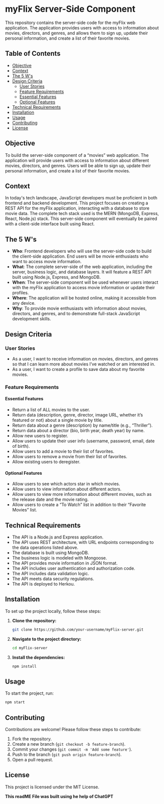# myFlix Server-Side Component

This repository contains the server-side code for the myFlix web application. The application provides users with access to information about movies, directors, and genres, and allows them to sign up, update their personal information, and create a list of their favorite movies.

## Table of Contents

- [Objective](#objective)
- [Context](#context)
- [The 5 W's](#the-5-ws)
- [Design Criteria](#design-criteria)
  - [User Stories](#user-stories)
  - [Feature Requirements](#feature-requirements)
  - [Essential Features](#essential-features)
  - [Optional Features](#optional-features)
- [Technical Requirements](#technical-requirements)
- [Installation](#installation)
- [Usage](#usage)
- [Contributing](#contributing)
- [License](#license)

## Objective

To build the server-side component of a “movies” web application. The application will provide users with access to information about different movies, directors, and genres. Users will be able to sign up, update their personal information, and create a list of their favorite movies.

## Context

In today's tech landscape, JavaScript developers must be proficient in both frontend and backend development. This project focuses on creating a REST API for the myFlix application, interacting with a database to store movie data. The complete tech stack used is the MERN (MongoDB, Express, React, Node.js) stack. This server-side component will eventually be paired with a client-side interface built using React.

## The 5 W's

- **Who**: Frontend developers who will use the server-side code to build the client-side application. End users will be movie enthusiasts who want to access movie information.
- **What**: The complete server-side of the web application, including the server, business logic, and database layers. It will feature a REST API built using Node.js, Express, and MongoDB.
- **When**: The server-side component will be used whenever users interact with the myFlix application to access movie information or update their profiles.
- **Where**: The application will be hosted online, making it accessible from any device.
- **Why**: To provide movie enthusiasts with information about movies, directors, and genres, and to demonstrate full-stack JavaScript development skills.

## Design Criteria

### User Stories

- As a user, I want to receive information on movies, directors, and genres so that I can learn more about movies I’ve watched or am interested in.
- As a user, I want to create a profile to save data about my favorite movies.

### Feature Requirements

#### Essential Features

- Return a list of ALL movies to the user.
- Return data (description, genre, director, image URL, whether it’s featured or not) about a single movie by title.
- Return data about a genre (description) by name/title (e.g., “Thriller”).
- Return data about a director (bio, birth year, death year) by name.
- Allow new users to register.
- Allow users to update their user info (username, password, email, date of birth).
- Allow users to add a movie to their list of favorites.
- Allow users to remove a movie from their list of favorites.
- Allow existing users to deregister.

#### Optional Features

- Allow users to see which actors star in which movies.
- Allow users to view information about different actors.
- Allow users to view more information about different movies, such as the release date and the movie rating.
- Allow users to create a “To Watch” list in addition to their “Favorite Movies” list.

## Technical Requirements

- The API is a Node.js and Express application.
- The API uses REST architecture, with URL endpoints corresponding to the data operations listed above.
- The database is built using MongoDB.
- The business logic is modeled with Mongoose.
- The API provides movie information in JSON format.
- The API includes user authentication and authorization code.
- The API includes data validation logic.
- The API meets data security regulations.
- The API is deployed to Herkou.

## Installation

To set up the project locally, follow these steps:

1. **Clone the repository:**

   ```bash
   git clone https://github.com/your-username/myFlix-server.git
   ```

2. **Navigate to the project directory:**

   ```bash
   cd myFlix-server
   ```

3. **Install the dependencies:**
   ```bash
   npm install
   ```

## Usage

To start the project, run:

```bash
npm start
```

## Contributing

Contributions are welcome! Please follow these steps to contribute:

1. Fork the repository.
2. Create a new branch (`git checkout -b feature-branch`).
3. Commit your changes (`git commit -m 'Add some feature'`).
4. Push to the branch (`git push origin feature-branch`).
5. Open a pull request.

## License

This project is licensed under the MIT License.

**This readME File was built using he help of ChatGPT**
